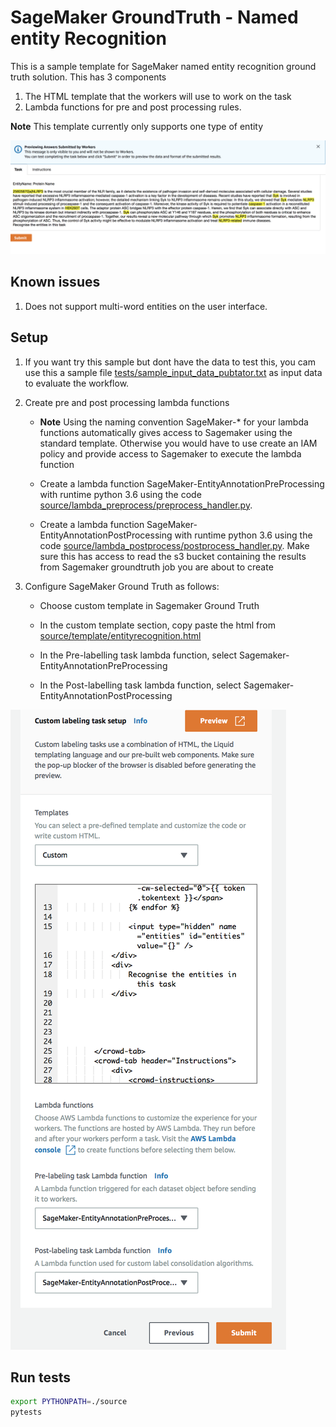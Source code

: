 # SageMaker GroundTruth  - Named entity Recognition
This is a sample template for SageMaker named entity recognition ground truth solution. 
This has 3 components
1. The HTML template that the workers will use to work on the task
1. Lambda functions for pre and post processing rules.

**Note** This template currently only supports one type of entity

![Preview](docs/preview.png)


## Known issues
1. Does not support multi-word entities on the user interface. 


## Setup
1. If you want try this sample but dont have the data to test this, you cam use this a sample file [tests/sample_input_data_pubtator.txt](tests/sample_input_data_pubtator.txt) as input data to evaluate the workflow.

1. Create pre and post processing lambda functions
    - **Note** Using the naming convention SageMaker-* for your lambda functions automatically gives access to Sagemaker using the standard template. Otherwise you would have to use create an IAM policy and provide access to Sagemaker to execute the lambda function
   
    - Create a lambda function SageMaker-EntityAnnotationPreProcessing with runtime python 3.6 using the code [source/lambda_preprocess/preprocess_handler.py](source/lambda_preprocess/preprocess_handler.py). 
   
    - Create a lambda function SageMaker-EntityAnnotationPostProcessing with runtime python 3.6 using the code [source/lambda_postprocess/postprocess_handler.py](source/lambda_postprocess/postprocess_handler.py). Make sure this has access to read the s3 bucket containing the results from Sagemaker groundtruth job you are about to create

1. Configure SageMaker Ground Truth as follows:
  
   - Choose custom template in Sagemaker Ground Truth
  
   - In the custom template section, copy paste the html from [source/template/entityrecognition.html](source/template/entityrecognition.html)
   
   - In the Pre-labelling task lambda function, select Sagemaker-EntityAnnotationPreProcessing
   
   - In the Post-labelling task lambda function, select Sagemaker-EntityAnnotationPostProcessing

![setup](docs/setup_custom_template.png)

 

## Run tests

```bash
export PYTHONPATH=./source
pytests
```
